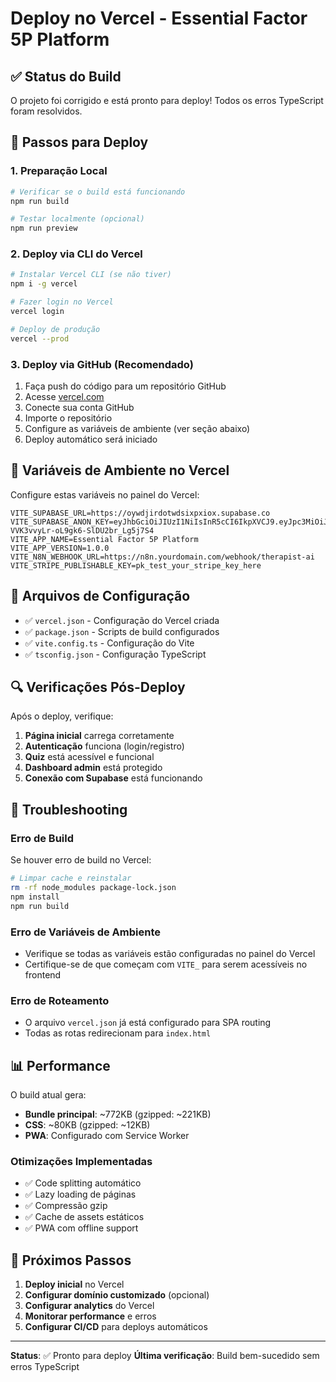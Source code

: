 # Deploy no Vercel - Essential Factor 5P Platform

## ✅ Status do Build
O projeto foi corrigido e está pronto para deploy! Todos os erros TypeScript foram resolvidos.

## 🚀 Passos para Deploy

### 1. Preparação Local
```bash
# Verificar se o build está funcionando
npm run build

# Testar localmente (opcional)
npm run preview
```

### 2. Deploy via CLI do Vercel
```bash
# Instalar Vercel CLI (se não tiver)
npm i -g vercel

# Fazer login no Vercel
vercel login

# Deploy de produção
vercel --prod
```

### 3. Deploy via GitHub (Recomendado)
1. Faça push do código para um repositório GitHub
2. Acesse [vercel.com](https://vercel.com)
3. Conecte sua conta GitHub
4. Importe o repositório
5. Configure as variáveis de ambiente (ver seção abaixo)
6. Deploy automático será iniciado

## 🔧 Variáveis de Ambiente no Vercel

Configure estas variáveis no painel do Vercel:

```
VITE_SUPABASE_URL=https://oywdjirdotwdsixpxiox.supabase.co
VITE_SUPABASE_ANON_KEY=eyJhbGciOiJIUzI1NiIsInR5cCI6IkpXVCJ9.eyJpc3MiOiJzdXBhYmFzZSIsInJlZiI6Im95d2RqaXJkb3R3ZHNpeHB4aW94Iiwicm9sZSI6ImFub24iLCJpYXQiOjE3NTY4NDA0OTYsImV4cCI6MjA3MjQxNjQ5Nn0.xNtD7gxPXq-VVK3vvyLr-oL9gk6-SlDU2br_Lg5j7S4
VITE_APP_NAME=Essential Factor 5P Platform
VITE_APP_VERSION=1.0.0
VITE_N8N_WEBHOOK_URL=https://n8n.yourdomain.com/webhook/therapist-ai
VITE_STRIPE_PUBLISHABLE_KEY=pk_test_your_stripe_key_here
```

## 📁 Arquivos de Configuração

- ✅ `vercel.json` - Configuração do Vercel criada
- ✅ `package.json` - Scripts de build configurados
- ✅ `vite.config.ts` - Configuração do Vite
- ✅ `tsconfig.json` - Configuração TypeScript

## 🔍 Verificações Pós-Deploy

Após o deploy, verifique:

1. **Página inicial** carrega corretamente
2. **Autenticação** funciona (login/registro)
3. **Quiz** está acessível e funcional
4. **Dashboard admin** está protegido
5. **Conexão com Supabase** está funcionando

## 🐛 Troubleshooting

### Erro de Build
Se houver erro de build no Vercel:
```bash
# Limpar cache e reinstalar
rm -rf node_modules package-lock.json
npm install
npm run build
```

### Erro de Variáveis de Ambiente
- Verifique se todas as variáveis estão configuradas no painel do Vercel
- Certifique-se de que começam com `VITE_` para serem acessíveis no frontend

### Erro de Roteamento
- O arquivo `vercel.json` já está configurado para SPA routing
- Todas as rotas redirecionam para `index.html`

## 📊 Performance

O build atual gera:
- **Bundle principal**: ~772KB (gzipped: ~221KB)
- **CSS**: ~80KB (gzipped: ~12KB)
- **PWA**: Configurado com Service Worker

### Otimizações Implementadas
- ✅ Code splitting automático
- ✅ Lazy loading de páginas
- ✅ Compressão gzip
- ✅ Cache de assets estáticos
- ✅ PWA com offline support

## 🎯 Próximos Passos

1. **Deploy inicial** no Vercel
2. **Configurar domínio customizado** (opcional)
3. **Configurar analytics** do Vercel
4. **Monitorar performance** e erros
5. **Configurar CI/CD** para deploys automáticos

---

**Status**: ✅ Pronto para deploy
**Última verificação**: Build bem-sucedido sem erros TypeScript